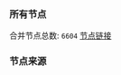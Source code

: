 ### 所有节点
合并节点总数: `6604`
[节点链接](https://github.com/rzhy1/33/raw/master/sub/sub_merge_base64.txt)

### 节点来源
